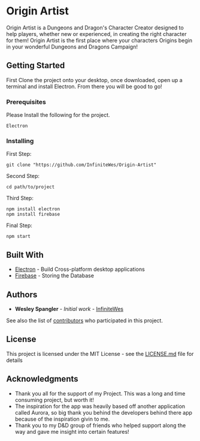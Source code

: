 # Origin Artist

Origin Artist is a Dungeons and Dragon's Character Creator designed to help players, 
whether new or experienced, in creating the right character for them! 
Origin Artist is the first place where your characters Origins begin in your wonderful Dungeons and Dragons Campaign!

## Getting Started

First Clone the project onto your desktop, once downloaded, open up a terminal and install Electron. From there you will be good to go!

### Prerequisites

Please Install the following for the project.

```
Electron
```

### Installing

First Step:

```
git clone "https://github.com/InfiniteWes/Origin-Artist"
```

Second Step:

```
cd path/to/project
```

Third Step:

```
npm install electron
npm install firebase
```

Final Step:
```
npm start
```

## Built With

* [Electron](https://www.electronjs.org/) - Build Cross-platform desktop applications
* [Firebase](https://firebase.google.com/) - Storing the Database

## Authors

* **Wesley Spangler** - *Initial work* - [InfiniteWes](https://github.com/InfiniteWes)

See also the list of [contributors](https://github.com/your/project/contributors) who participated in this project.

## License

This project is licensed under the MIT License - see the [LICENSE.md](LICENSE.md) file for details

## Acknowledgments

* Thank you all for the support of my Project. This was a long and time consuming project, but worth it!
* The inspiration for the app was heavily based off another application called Aurora, so big thank you behind the developers behind there app because of the inspiration givin to me.
* Thank you to my D&D group of friends who helped support along the way and gave me insight into certain features!
